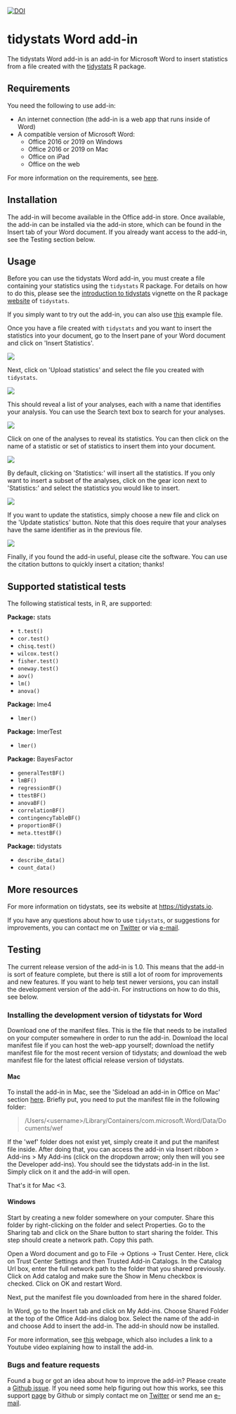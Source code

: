 [![DOI](https://zenodo.org/badge/208565217.svg)](https://zenodo.org/badge/latestdoi/208565217)

# tidystats Word add-in

The tidystats Word add-in is an add-in for Microsoft Word to insert statistics from a file created with the [tidystats](https://github.com/WillemSleegers/tidystats) R package.

## Requirements

You need the following to use add-in:

- An internet connection (the add-in is a web app that runs inside of Word)
- A compatible version of Microsoft Word:
  - Office 2016 or 2019 on Windows
  - Office 2016 or 2019 on Mac
  - Office on iPad
  - Office on the web

For more information on the requirements, see [here](https://docs.microsoft.com/en-us/office/dev/add-ins/concepts/requirements-for-running-office-add-ins).

## Installation

The add-in will become available in the Office add-in store. Once available, the add-in can be installed via the add-in store, which can be found in the Insert tab of your Word document. If you already want access to the add-in, see the Testing section below.

## Usage

Before you can use the tidystats Word add-in, you must create a file containing your statistics using the `tidystats` R package. For details on how to do this, please see the <a href="https://willemsleegers.github.io/tidystats/articles/introduction-to-tidystats.html">introduction to tidystats</a> vignette on the R package [website](https://willemsleegers.github.io/tidystats/) of `tidystats`.

If you simply want to try out the add-in, you can also use [this](data/example.json) example file.

Once you have a file created with `tidystats` and you want to insert the statistics into your document, go to the Insert pane of your Word document and click on 'Insert Statistics'.

![](images/screen0.png)

Next, click on 'Upload statistics' and select the file you created with `tidystats`.

![](images/screen1.png)

This should reveal a list of your analyses, each with a name that identifies your analysis. You can use the Search text box to search for your analyses.

![](images/screen2.png)

Click on one of the analyses to reveal its statistics. You can then click on the name of a statistic or set of statistics to insert them into your document.

![](images/screen3.png)

By default, clicking on 'Statistics:' will insert all the statistics. If you only want to insert a subset of the analyses, click on the gear icon next to 'Statistics:' and select the statistics you would like to insert.

![](images/screen4.png)

If you want to update the statistics, simply choose a new file and click on the 'Update statistics' button. Note that this does require that your analyses have the same identifier as in the previous file.

![](images/screen5.png)

Finally, if you found the add-in useful, please cite the software. You can use the citation buttons to quickly insert a citation; thanks!

## Supported statistical tests

The following statistical tests, in R, are supported:

**Package:** stats

- `t.test()`
- `cor.test()`
- `chisq.test()`
- `wilcox.test()`
- `fisher.test()`
- `oneway.test()`
- `aov()`
- `lm()`
- `anova()`

**Package:** lme4

- `lmer()`

**Package:** lmerTest

- `lmer()`

**Package:** BayesFactor

- `generalTestBF()`
- `lmBF()`
- `regressionBF()`
- `ttestBF()`
- `anovaBF()`
- `correlationBF()`
- `contingencyTableBF()`
- `proportionBF()`
- `meta.ttestBF()`

**Package:** tidystats

- `describe_data()`
- `count_data()`

## More resources

For more information on tidystats, see its website at <a href="https://tidystats.io">https://tidystats.io</a>.

If you have any questions about how to use `tidystats`, or suggestions for improvements, you can contact me on [Twitter](https://twitter.com/willemsleegers) or via [e-mail](mailto:tidystats@gmail.com).

## Testing

The current release version of the add-in is 1.0. This means that the add-in is sort of feature complete, but there is still a lot of room for improvements and new features. If you want to help test newer versions, you can install the development version of the add-in. For instructions on how to do this, see below.

### Installing the development version of tidystats for Word

Download one of the manifest files. This is the file that needs to be installed on your computer somewhere in order to run the add-in. Download the local manifest file if you can host the web-app yourself; download the netlify manifest file for the most recent version of tidystats; and download the web manifest file for the latest official release version of tidystats.

#### Mac

To install the add-in in Mac, see the 'Sideload an add-in in Office on Mac' section [here](https://docs.microsoft.com/en-us/office/dev/add-ins/testing/sideload-an-office-add-in-on-ipad-and-mac#sideload-an-add-in-in-office-on-mac). Briefly put, you need to put the manifest file in the following folder:

> /Users/\<username\>/Library/Containers/com.microsoft.Word/Data/Documents/wef

If the 'wef' folder does not exist yet, simply create it and put the manifest file inside. After doing that, you can access the add-in via Insert ribbon > Add-ins > My Add-ins (click on the dropdown arrow; only then will you see the Developer add-ins). You should see the tidystats add-in in the list. Simply click on it and the add-in will open.

That's it for Mac <3.

#### Windows

Start by creating a new folder somewhere on your computer. Share this folder by right-clicking on the folder and select Properties. Go to the Sharing tab and click on the Share button to start sharing the folder. This step should create a network path. Copy this path.

Open a Word document and go to File -> Options -> Trust Center. Here, click on Trust Center Settings and then Trusted Add-in Catalogs. In the Catalog Url box, enter the full network path to the folder that you shared previously. Click on Add catalog and make sure the Show in Menu checkbox is checked. Click on OK and restart Word.

Next, put the manifest file you downloaded from here in the shared folder.

In Word, go to the Insert tab and click on My Add-ins. Choose Shared Folder at the top of the Office Add-ins dialog box. Select the name of the add-in and choose Add to insert the add-in. The add-in should now be installed.

For more information, see [this](https://docs.microsoft.com/en-us/office/dev/add-ins/testing/create-a-network-shared-folder-catalog-for-task-pane-and-content-add-ins) webpage, which also includes a link to a Youtube video explaining how to install the add-in.

### Bugs and feature requests

Found a bug or got an idea about how to improve the add-in? Please create a [Github issue](https://github.com/WillemSleegers/tidystats-Word-add-in/issues). If you need some help figuring out how this works, see this support [page](https://help.github.com/en/articles/creating-an-issue) by Github or simply contact me on [Twitter](https://twitter.com/willemsleegers) or send me an [e-mail](mailto:tidystats@gmail.com).
